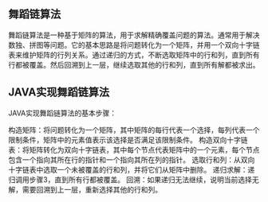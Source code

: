 ## 舞蹈链算法
舞蹈链算法是一种基于矩阵的算法，用于求解精确覆盖问题的算法。通常用于解决数独、拼图等问题。它的基本思路是将问题转化为一个矩阵，并用一个双向十字链表来维护矩阵的行列关系。通过递归的方式，不断选取矩阵中的行和列，直到所有行都被覆盖。然后回溯到上一层，继续选取其他的行和列，直到所有解都被求出。

## JAVA实现舞蹈链算法
JAVA实现舞蹈链算法的基本步骤：

构造矩阵：将问题转化为一个矩阵，其中矩阵的每行代表一个选择，每列代表一个限制条件，矩阵中的元素值表示该选择是否满足该限制条件。
构造双向十字链表：将矩阵转化为双向十字链表，其中每个节点代表矩阵中的一个元素，每个节点包含一个指向其所在行的指针和一个指向其所在列的指针。
选取行和列：从双向十字链表中选取一个未被覆盖的行和列，并将它们从矩阵中删除。
递归求解：递归调用步骤3，直到所有行都被覆盖。
回溯：如果递归无法继续，说明当前选择无解，需要回溯到上一层，重新选择其他的行和列。
